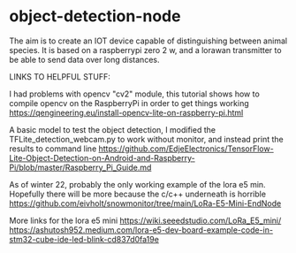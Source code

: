 # object-detection-node
The aim is to create an IOT device capable of distinguishing between animal species. It is based on a raspberrypi zero 2 w, and a lorawan transmitter to be able to send data over long distances.  

LINKS TO HELPFUL STUFF:

I had problems with opencv "cv2" module, this tutorial shows how to compile opencv on the RaspberryPi in order to get things working
https://qengineering.eu/install-opencv-lite-on-raspberry-pi.html

A basic model to test the object detection, I modified the TFLite_detection_webcam.py to work without monitor, and instead print the results to command line
https://github.com/EdjeElectronics/TensorFlow-Lite-Object-Detection-on-Android-and-Raspberry-Pi/blob/master/Raspberry_Pi_Guide.md

As of winter 22, probably the only working example of the lora e5 min. Hopefully there will be more because the c/c++ underneath is horrible
https://github.com/eivholt/snowmonitor/tree/main/LoRa-E5-Mini-EndNode

More links for the lora e5 mini
https://wiki.seeedstudio.com/LoRa_E5_mini/
https://ashutosh952.medium.com/lora-e5-dev-board-example-code-in-stm32-cube-ide-led-blink-cd837d0fa19e
